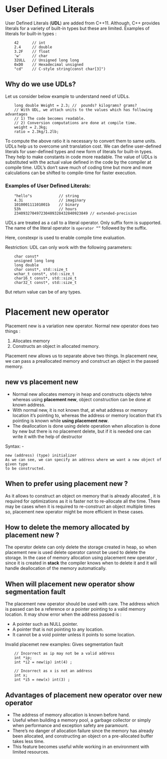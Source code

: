 # User Defined Literals
User Defined Literals (**UDL**) are added from C++11. Although, C++ provides literals 
for a variety of built-in types but these are limited.
Examples of literals for built-in types :
```
    42      // int
    2.4     // double
    3.2F    // float
    'w'     // char
    32ULL   // Unsigned long long
    0xD0    // Hexadecimal unsigned
    "cd"    // C-style string(const char[3]")
```

## Why do we use UDLs?
Let us consider below example to understand need of UDLs.
```
    long double Weight = 2.3; //  pounds? kilograms? grams?
    // With UDL, we attach units to the values which has following advantages
    // 1) The code becomes readable.
    // 2) Conversion computations are done at compile time. 
    weight = 2.3kg;
    ratio = 2.3kg/1.2lb;
```
To compute the above ratio it is necessary to convert them to same units. UDLs help 
us to overcome unit translation cost. We can define user-defined literals for 
user-defined types and new form of literals for built-in types. They help to make 
constants in code more readable. The value of UDLs is substituted with the actual 
value defined in the code by the compiler at compile time. UDL’s don’t save much of 
coding time but more and more calculations can be shifted to compile-time for faster 
execution.

### Examples of User Defined Literals:
```
    "hello"s            // string
    4.3i                // imaginary
    101000111101001b    // binary
    53h                 // hours
    234093270497230409328432840923849 // extended-precision
```
UDLs are treated as a call to a literal operator. Only suffix form is supported. The 
name of the literal operator is `operator “”` followed by the suffix.

Here, constexpr is used to enable compile time evaluation.

Restriction:
UDL can only work with the following parameters:
```
    char const*
    unsigned long long
    long double
    char const*, std::size_t
    wchar_t const*, std::size_t
    char16_t const*, std::size_t
    char32_t const*, std::size_t
```
But return value can be of any types.

# Placement new operator
Placement new is a variation new operator. Normal new operator does two things :
1. Allocates memory 
1. Constructs an object in allocated memory.

Placement new allows us to separate above two things. In placement new, we can pass a 
preallocated memory and construct an object in the passed memory.

## new vs placement new
* Normal new allocates memory in heap and constructs objects tehre whereas using 
**placement new**, object construction can be done at known address.
* With normal new, it is not known that, at what address or memory location it’s 
pointing to, whereas the address or memory location that it’s pointing is known while 
**using placement new**.
* The deallocation is done using delete operation when allocation is done by new but 
there is no placement delete, but if it is needed one can write it with the help of 
destructor

Syntax: -
```
new (address) (type) initializer
As we can see, we can specify an address where we want a new object of given type 
to be constructed.
```
## When to prefer using placement new ?
As it allows to construct an object on memory that is already allocated , it is 
required for optimizations as it is faster not to re-allocate all the time. There may 
be cases when it is required to re-construct an object multiple times so, placement 
new operator might be more efficient in these cases.

## How to delete the memory allocated by placement new ?
The operator delete can only delete the storage created in heap, so when placement 
new is used delete operator cannot be used to delete the storage. In the case of 
memory allocation using placement new operator , since it is created in **stack** the 
compiler knows when to delete it and it will handle deallocation of the memory 
automatically.

## When will placement new operator show segmentation fault
The placement new operator should be used with care. The address which is passed can 
be a reference or a pointer  pointing to a valid memory location. It may show error 
when the address passed is :
* A pointer such as NULL pointer.
* A pointer that is not pointing to any location.
* It cannot be a void pointer unless it points to some location.

Invalid placemet new examples: Gives segmentation fault
```
    // Incorrect as ip may not be a valid address 
    int *ip; 
    int *i2 = new(ip) int(4) ; 
  
    // Incorrect as x is not an address 
    int x; 
    int *i5 = new(x) int(3) ;
```
## Advantages of placement new operator over new operator
* The address of memory allocation is known before hand.
* Useful when building a memory pool, a garbage collector or simply when performance 
and exception safety are paramount.
* There’s no danger of allocation failure since the memory has already been allocated,
 and constructing an object on a pre-allocated buffer takes less time.
* This feature becomes useful while working in an environment with limited resources.

